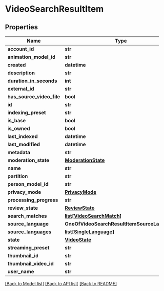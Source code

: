 # VideoSearchResultItem

## Properties
Name | Type | Description | Notes
------------ | ------------- | ------------- | -------------
**account_id** | **str** |  | [optional] 
**animation_model_id** | **str** |  | [optional] 
**created** | **datetime** |  | [optional] 
**description** | **str** |  | [optional] 
**duration_in_seconds** | **int** |  | [optional] 
**external_id** | **str** |  | [optional] 
**has_source_video_file** | **bool** |  | [optional] 
**id** | **str** |  | [optional] 
**indexing_preset** | **str** |  | [optional] 
**is_base** | **bool** |  | [optional] 
**is_owned** | **bool** |  | [optional] 
**last_indexed** | **datetime** |  | [optional] 
**last_modified** | **datetime** |  | [optional] 
**metadata** | **str** |  | [optional] 
**moderation_state** | [**ModerationState**](ModerationState.md) |  | [optional] 
**name** | **str** |  | [optional] 
**partition** | **str** |  | [optional] 
**person_model_id** | **str** |  | [optional] 
**privacy_mode** | [**PrivacyMode**](PrivacyMode.md) |  | [optional] 
**processing_progress** | **str** |  | [optional] 
**review_state** | [**ReviewState**](ReviewState.md) |  | [optional] 
**search_matches** | [**list[VideoSearchMatch]**](VideoSearchMatch.md) |  | [optional] 
**source_language** | **OneOfVideoSearchResultItemSourceLanguage** |  | [optional] 
**source_languages** | [**list[SingleLanguage]**](SingleLanguage.md) |  | [optional] 
**state** | [**VideoState**](VideoState.md) |  | [optional] 
**streaming_preset** | **str** |  | [optional] 
**thumbnail_id** | **str** |  | [optional] 
**thumbnail_video_id** | **str** |  | [optional] 
**user_name** | **str** |  | [optional] 

[[Back to Model list]](../README.md#documentation-for-models) [[Back to API list]](../README.md#documentation-for-api-endpoints) [[Back to README]](../README.md)

